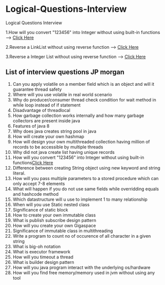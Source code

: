 # Logical-Questions-Interview
Logical Questions Interview

1.How will you convert "123456" into Integer without using built-in functions
  --> [Click Here](IntToNum.java)

2.Reverse a LinkList without using reverse function
  --> [Click Here](RevLinkList.java)

3.Reverse a Integer List without using reverse function
  --> [Click Here](IntListReverse.java)
  
## List of interview questions JP morgan
1.	Can you apply volatile on a member field which is an object and will it guarantee thread safety
2.	Where will you use volatile in real world scenario
3.	Why do producer/consumer thread check condition for wait method in while loop instead of if statement
4.	Disadvantage of threadlocal
5.	How garbage collection works internally and how many garbage collectors are present inside java
6.	Features of java 8
7.	Why does java creates string pool in java
8.	How will create your own hashmap
9.	How will design your own multithreaded collection having million of records to be accessible by multiple threads
10.	Why did not java create list having unique records
11.	How will you convert "123456" into Integer without using built-in functions[Click Here](IntToNum.java)
12.	Difference between creating String object using new keyword and string literal.
13.	How will you pass multiple parameters to a stored procedure which can only accept 7-8 elements
14.	What will happen if you do not use same fields while overridding equals and hashcode method
15.	Which datastructure will u use to implement 1 to many relationship
16.	When will you use Static nested class
17.	Significance of static block
18.	How to create your own immutable class
19.	What is publish subscribe design pattern
20.	How will you create your own Gigaspace
21.	Significance of immutable class in multithreading
22.	Write a program to count no of occurence of all character in a given string
23.	What is big-oh notation
24.	What is executor framework 
25.	How will you timeout a thread
26.	What is builder design pattern
27.	How will you java program interact with the underlying os/hardware
28.	How will you find free memory/memory used in jvm without using any tool
